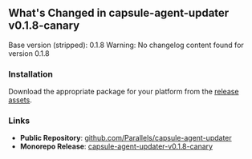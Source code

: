 ## What's Changed in capsule-agent-updater v0.1.8-canary

Base version (stripped): 0.1.8
Warning: No changelog content found for version 0.1.8

### Installation

Download the appropriate package for your platform from the [release assets](https://github.com/Parallels/capsule-agent-updater/releases/tag/v0.1.8-canary).

### Links
- **Public Repository**: [github.com/Parallels/capsule-agent-updater](https://github.com/Parallels/capsule-agent-updater)
- **Monorepo Release**: [capsule-agent-updater-v0.1.8-canary](https://github.com/Parallels-Corp/capsule-manager/releases/tag/capsule-agent-updater-v0.1.8-canary)
